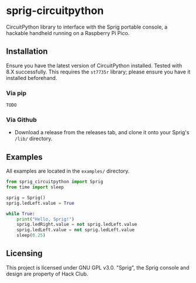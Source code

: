 # sprig-circuitpython
CircuitPython library to interface with the Sprig portable console, a hackable handheld running on a Raspberry Pi Pico.

## Installation
Ensure you have the latest version of CircuitPython installed. Tested with 8.X successfully.
This requires the `st7735r` library; please ensure you have it installed beforehand.

### Via pip
```
TODO
```

### Via Github
- Download a release from the releases tab, and clone it onto your Sprig's `/lib/` directory.

## Examples
All examples are located in the `examples/` directory.
```py
from sprig_circuitpython import Sprig
from time import sleep

sprig = Sprig()
sprig.ledLeft.value = True

while True:
    print("Hello, Sprig!")
    sprig.ledRight.value = not sprig.ledLeft.value
    sprig.ledLeft.value = not sprig.ledLeft.value
    sleep(0.25)
```

## Licensing
This project is licensed under GNU GPL v3.0.
"Sprig", the Sprig console and design are property of Hack Club.
